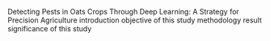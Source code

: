 Detecting Pests in Oats Crops Through Deep Learning: A Strategy for Precision Agriculture 
introduction 
objective of this study 
methodology 
result 
significance of this study 
